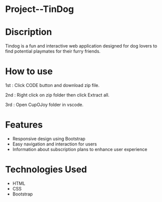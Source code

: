 # Project--TinDog
# Discription
Tindog is a fun and interactive web application designed for dog lovers to find potential playmates for their furry friends. 

# How to use
1st : Click CODE button and download zip file.

2nd : Right click on zip folder then click Extract all.

3rd : Open CupOJoy folder in vscode.

# Features
- Responsive design using Bootstrap
- Easy navigation and interaction for users
- Information about subscription plans to enhance user experience

 # Technologies Used
- HTML
- CSS
- Bootstrap


